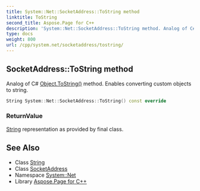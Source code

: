 ```yaml
---
title: System::Net::SocketAddress::ToString method
linktitle: ToString
second_title: Aspose.Page for C++
description: 'System::Net::SocketAddress::ToString method. Analog of C# Object.ToString() method. Enables converting custom objects to string in C++.'
type: docs
weight: 800
url: /cpp/system.net/socketaddress/tostring/
---
```

## SocketAddress::ToString method


Analog of C# [Object.ToString()](../../../system/object/tostring/) method. Enables converting custom objects to string.

```cpp
String System::Net::SocketAddress::ToString() const override
```


### ReturnValue

[String](../../../system/string/) representation as provided by final class.

## See Also

* Class [String](../../../system/string/)
* Class [SocketAddress](../)
* Namespace [System::Net](../../)
* Library [Aspose.Page for C++](../../../)
